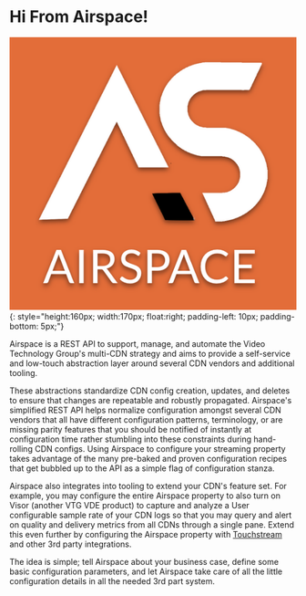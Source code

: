 # Hi From Airspace!

![Airspace Logo](../_static/img/airspace_logo.png){: style="height:160px; width:170px; float:right; padding-left: 10px; padding-bottom: 5px;"}

Airspace is a REST API to support, manage, and automate the Video Technology Group's
multi-CDN strategy and aims to provide a self-service and low-touch abstraction layer
around several CDN vendors and additional tooling.

These abstractions standardize CDN config creation, updates, and
deletes to ensure that changes are repeatable and robustly propagated. Airspace's simplified
REST API helps normalize configuration amongst several CDN vendors that all have
different configuration patterns, terminology, or are missing parity features that you
should be notified of instantly at configuration time rather stumbling into these
constraints during hand-rolling CDN configs. Using Airspace to configure your streaming
property takes advantage of the many pre-baked and proven configuration recipes that
get bubbled up to the API as a simple flag of configuration stanza.

Airspace also integrates into tooling to extend your CDN's feature set. For example,
you may configure the entire Airspace property to also turn on Visor (another VTG VDE
product) to capture and analyze a User configurable sample rate of your CDN logs so
that you may query and alert on quality and delivery metrics from all CDNs through a
single pane. Extend this even further by configuring the Airspace property with
[Touchstream](https://www.touchstream.media/) and other 3rd party integrations.

The idea is simple; tell Airspace about your business case, define some basic
configuration parameters, and let Airspace take care of all the little configuration
details in all the needed 3rd part system.
